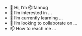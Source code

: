 - 👋 Hi, I’m @Ifannug
- 👀 I’m interested in ...
- 🌱 I’m currently learning ...
- 💞️ I’m looking to collaborate on ...
- 📫 How to reach me ...

<!---
Ifannug/Ifannug is a ✨ special ✨ repository because its `README.md` (this file) appears on your GitHub profile.
You can click the Preview link to take a look at your changes.
--->
